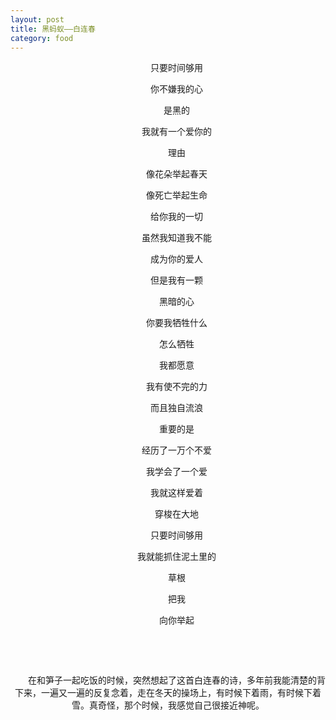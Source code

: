 ```yaml
---
layout: post
title: 黑蚂蚁——白连春  
category: food
---
```


<center>
<div class="bct fc05 fc11 nbw-blog ztag"><p style="TEXT-INDENT: 2em">只要时间够用</p>
<p style="TEXT-INDENT: 2em">你不嫌我的心</p>
<p style="TEXT-INDENT: 2em">是黑的</p>
<p style="TEXT-INDENT: 2em">我就有一个爱你的</p>
<p style="TEXT-INDENT: 2em">理由</p>
<p style="TEXT-INDENT: 2em">像花朵举起春天</p>
<p style="TEXT-INDENT: 2em">像死亡举起生命</p>
<p style="TEXT-INDENT: 2em">给你我的一切</p>
<p style="TEXT-INDENT: 2em">虽然我知道我不能</p>
<p style="TEXT-INDENT: 2em">成为你的爱人</p>
<p style="TEXT-INDENT: 2em">但是我有一颗</p>
<p style="TEXT-INDENT: 2em">黑暗的心</p>
<p style="TEXT-INDENT: 2em">你要我牺牲什么</p>
<p style="TEXT-INDENT: 2em">怎么牺牲</p>
<p style="TEXT-INDENT: 2em">我都愿意</p>
<p style="TEXT-INDENT: 2em">我有使不完的力</p>
<p style="TEXT-INDENT: 2em">而且独自流浪</p>
<p style="TEXT-INDENT: 2em">重要的是</p>
<p style="TEXT-INDENT: 2em">经历了一万个不爱</p>
<p style="TEXT-INDENT: 2em">我学会了一个爱</p>
<p style="TEXT-INDENT: 2em">我就这样爱着</p>
<p style="TEXT-INDENT: 2em">穿梭在大地</p>
<p style="TEXT-INDENT: 2em">只要时间够用</p>
<p style="TEXT-INDENT: 2em">我就能抓住泥土里的</p>
<p style="TEXT-INDENT: 2em">草根</p>
<p style="TEXT-INDENT: 2em">把我</p>
<p style="TEXT-INDENT: 2em">向你举起</p>
<p style="TEXT-INDENT: 2em">&nbsp;</p>
<p style="TEXT-INDENT: 2em">&nbsp;</p>
<p style="TEXT-INDENT: 2em">在和笋子一起吃饭的时候，突然想起了这首白连春的诗，多年前我能清楚的背下来，一遍又一遍的反复念着，走在冬天的操场上，有时候下着雨，有时候下着雪。真奇怪，那个时候，我感觉自己很接近神呢。</p>
</div></center>